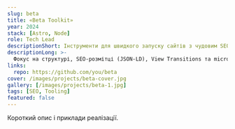 ```yaml
---
slug: beta
title: «Beta Toolkit»
year: 2024
stack: [Astro, Node]
role: Tech Lead
descriptionShort: Інструменти для швидкого запуску сайтів з чудовим SEO.
descriptionLong: >-
  Фокус на структурі, SEO-розмітці (JSON-LD), View Transitions та micro-interactions.
links:
  repo: https://github.com/you/beta
cover: /images/projects/beta-cover.jpg
gallery: [/images/projects/beta-1.jpg]
tags: [SEO, Tooling]
featured: false
---
```


Короткий опис і приклади реалізації.